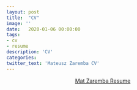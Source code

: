 ```yaml
---
layout: post
title:  "CV"
image: ''
date:   2020-01-06 00:00:00
tags:
- cv
- resume
description: 'CV'
categories:
twitter_text: 'Mateusz Zaremba CV'
---
```


<center>
<object data="{{ "/assets/pdf/Mateusz-Zaremba-Resume.pdf"}}" alt="" type="application/pdf"  width="600" height="500">
  <a href="{{ "/assets/pdf/Mateusz-Zaremba-Resume.pdf"}}" alt="">Mat Zaremba Resume</a>
</object>
</center>





